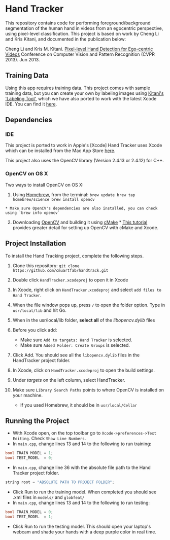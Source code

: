 # Hand Tracker
This repository contains code for performing foreground/background segmentation of the human hand in videos from an egocentric perspective, using pixel-level classification.  This project is based on work by Cheng Li and Kris Kitani, and documented in the publication below: 

Cheng Li and Kris M. Kitani.
[Pixel-level Hand Detection for Ego-centric Videos](http://www.cs.cmu.edu/~kkitani/pdf/LK-CVPR13.pdf)
Conference on Computer Vision and Pattern Recognition (CVPR 2013). Jun 2013.

## Training Data
Using this app requires training data.  This project comes with sample training data, but you can create your own by labeling images using [Kitani's 'Labeling Tool'](http://www.cs.cmu.edu/~kkitani/perpix/code_grabcut/), which we have also ported to work with the latest Xcode IDE. You can find it [here](https://github.com/cmuartfab/grabcut).

## Dependencies
### IDE
This project is ported to work in Apple's [Xcode]
Hand Tracker uses Xcode which can be installed from the Mac App Store [here](https://developer.apple.com/xcode/downloads/).

This project also uses the OpenCV library (Version 2.4.13 or 2.4.12) for C++. 
### OpenCV on OS X
Two ways to install OpenCV on OS X: 
  1. Using [Homebrew](http://brew.sh), from the terminal: 
  	```
	brew update
	brew tap homebrew/science
	brew install opencv
	```
  	
  	* Make sure OpenCV's dependencies are also installed, you can check using `brew info opencv`
  2. Downloading [OpenCV](http://opencv.org/downloads.html) and building it using [cMake](https://cmake.org/download/)
  	* [This tutorial](http://blogs.wcode.org/2014/10/howto-install-build-and-use-opencv-macosx-10-10/) provides greater detail for setting up OpenCV with cMake and Xcode.

## Project Installation
To install the Hand Tracking project, complete the following steps.

1. Clone this repository: `git clone https://github.com/cmuartfab/handtrack.git`

2. Double click `HandTracker.xcodeproj` to open it in Xcode

3. In Xcode, right click on `HandTracker.xcodeproj` and select `add files to Hand Tracker`.
4. When the file window pops up, press `/` to open the folder option. Type in `usr/local/lib` and hit Go.
5. When in the usr/local/lib folder, **select all** of the *libopencv.dylib* files 
4. Before you click add:
	* Make sure `Add to targets: Hand Tracker` is selected.
	* Make sure `Added Folder: Create Groups` is selected.
5. Click Add. You should see all the `libopencv.dylib` files in the HandTracker project folder. 
6. In Xcode, click on `HandTracker.xcodeproj` to open the build settings.
7. Under *targets* on the left column, select HandTracker.
8. Make sure `Library Search Paths` points to where OpenCV is installed on your machine.
	* If you used Homebrew, it should be in `usr/local/Cellar`

## Running the Project
* With Xcode open, on the top toolbar go to `Xcode->preferences->Text Editing`. Check `Show Line Numbers`.
* In `main.cpp`, change lines 13 and 14 to the following to run training:
	
```c++
bool TRAIN_MODEL = 1;
bool TEST_MODEL  = 0;
```

* In `main.cpp`, change line 36 with the absolute file path to the Hand Tracker project folder.
	
```c++
string root = "ABSOLUTE PATH TO PROJECT FOLDER"; 
```

* Click Run to run the training model. When completed you should see .xml files in `models/` and `globfeat/`
* In `main.cpp`, change lines 13 and 14 to the following to run testing:
	
```c++
bool TRAIN_MODEL = 0;
bool TEST_MODEL  = 1;
```

* Click Run to run the testing model. This should open your laptop's webcam and shade your hands with a deep purple color in real time. 
